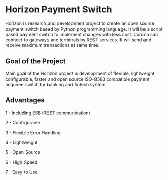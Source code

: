 # Horizon Payment Switch
Horizon is research and development project to create an open source payment switch based by Python programming language. It will be a script based payment switch to implement changes with less cost. Corona can connect to gateways and terminals by REST services. It will send and receive maximum transactions at same time.

## Goal of the Project
Main goal of the Horizon project is development of flexible, lightweight, configurable,  faster and open source ISO-8583 compatible payment acquiree switch for banking and fintech system.

## Advantages
1 - Including ESB (REST communication)

2 - Configurable

3 - Flexible Error Handling

4 - Lightweight

5 - Open Source

6 - High Speed

7 - Easy to Use
